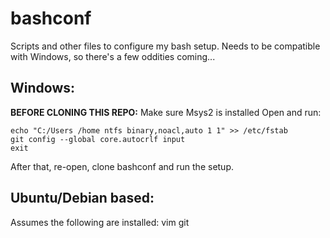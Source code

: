 # bashconf
Scripts and other files to configure my bash setup.
Needs to be compatible with Windows, so there's a few oddities coming...

## Windows:
**BEFORE CLONING THIS REPO:**
Make sure Msys2 is installed
Open and run:

```
echo "C:/Users /home ntfs binary,noacl,auto 1 1" >> /etc/fstab
git config --global core.autocrlf input
exit
```

After that, re-open, clone bashconf and run the setup.

## Ubuntu/Debian based:
Assumes the following are installed:
vim
git
